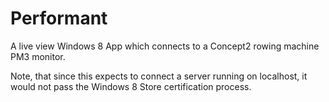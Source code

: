 Performant
==========

A live view Windows 8 App which connects to a Concept2 rowing machine PM3 monitor.

Note, that since this expects to connect a server running on localhost, it would not pass the Windows 8 Store certification process.
